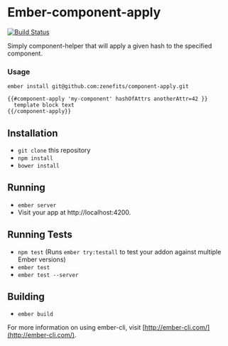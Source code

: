 # Ember-component-apply
[![Build Status](https://travis-ci.org/zenefits/ember-component-apply.svg?branch=master)](https://travis-ci.org/zenefits/ember-component-apply)


Simply component-helper that will apply a given hash to the specified component. 

### Usage

```
ember install git@github.com:zenefits/component-apply.git
```

```
{{#component-apply 'my-component' hashOfAttrs anotherAttr=42 }}
  template block text
{{/component-apply}}
```

## Installation

* `git clone` this repository
* `npm install`
* `bower install`

## Running

* `ember server`
* Visit your app at http://localhost:4200.

## Running Tests

* `npm test` (Runs `ember try:testall` to test your addon against multiple Ember versions)
* `ember test`
* `ember test --server`

## Building

* `ember build`

For more information on using ember-cli, visit [http://ember-cli.com/](http://ember-cli.com/).
